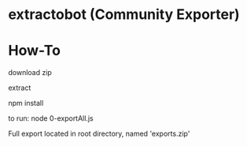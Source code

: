 # extractobot (Community Exporter)
# How-To

download zip

extract

npm install

to run: node 0-exportAll.js

Full export located in root directory, named 'exports.zip'
